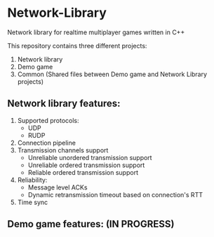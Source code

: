 # Network-Library
Network library for realtime multiplayer games written in C++

This repository contains three different projects:
1. Network library
2. Demo game
3. Common (Shared files between Demo game and Network Library projects)

## Network library features:
1. Supported protocols:
   - UDP
   - RUDP
2. Connection pipeline
3. Transmission channels support
   - Unreliable unordered transmission support
   - Unreliable ordered transmission support
   - Reliable ordered transmission support
4. Reliability:
   - Message level ACKs
   - Dynamic retransmission timeout based on connection's RTT
5. Time sync

## Demo game features: (IN PROGRESS)
